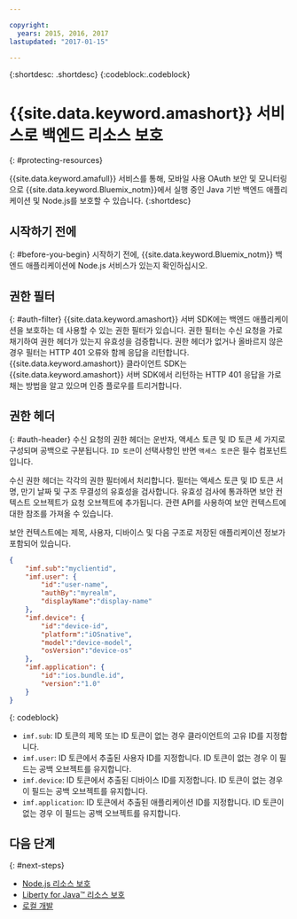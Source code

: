 ```yaml
---

copyright:
  years: 2015, 2016, 2017
lastupdated: "2017-01-15"

---
```


{:shortdesc: .shortdesc} 
{:codeblock:.codeblock}

# {{site.data.keyword.amashort}} 서비스로 백엔드 리소스 보호
{: #protecting-resources}


{{site.data.keyword.amafull}} 서비스를 통해, 모바일 사용 OAuth 보안 및 모니터링으로 {{site.data.keyword.Bluemix_notm}}에서 실행 중인 Java 기반 백엔드 애플리케이션 및 Node.js를 보호할 수 있습니다.
{:shortdesc}

## 시작하기 전에
{: #before-you-begin}
시작하기 전에, {{site.data.keyword.Bluemix_notm}} 백엔드 애플리케이션에 Node.js 서비스가 있는지 확인하십시오. 


## 권한 필터
{: #auth-filter}
{{site.data.keyword.amashort}} 서버 SDK에는 백엔드 애플리케이션을 보호하는 데 사용할 수 있는 권한 필터가 있습니다. 권한 필터는 수신 요청을 가로채기하여 권한 헤더가 있는지 유효성을 검증합니다. 권한 헤더가 없거나 올바르지 않은 경우 필터는 HTTP 401 오류와 함께 응답을 리턴합니다. {{site.data.keyword.amashort}} 클라이언트 SDK는 {{site.data.keyword.amashort}} 서버 SDK에서 리턴하는 HTTP 401 응답을 가로채는 방법을 알고 있으며 인증 플로우를 트리거합니다.
## 권한 헤더
{: #auth-header}
수신 요청의 권한 헤더는 운반자, 액세스 토큰 및 ID 토큰 세 가지로 구성되며 공백으로 구분됩니다. `ID 토큰`이 선택사항인 반면 `액세스 토큰`은 필수 컴포넌트입니다. 

수신 권한 헤더는 각각의 권한 필터에서 처리합니다. 필터는 액세스 토큰 및 ID 토큰 서명, 만기 날짜 및 구조 무결성의 유효성을 검사합니다. 유효성 검사에 통과하면 보안 컨텍스트 오브젝트가 요청 오브젝트에 추가됩니다. 관련 API를 사용하여 보안 컨텍스트에 대한 참조를 가져올 수 있습니다. 

보안 컨텍스트에는 제목, 사용자, 디바이스 및 다음 구조로 저장된 애플리케이션 정보가 포함되어 있습니다. 
```JSON
{
    "imf.sub":"myclientid",
    "imf.user": {
        "id":"user-name",
        "authBy":"myrealm",
        "displayName":"display-name"
    },
    "imf.device": {
        "id":"device-id",
        "platform":"iOSnative",
        "model":"device-model",
        "osVersion":"device-os"
    },
    "imf.application": {
        "id":"ios.bundle.id",
        "version":"1.0"
    }
}
```
{: codeblock}

* `imf.sub`: ID 토큰의 제목 또는 ID 토큰이 없는 경우 클라이언트의 고유 ID를 지정합니다. 
* `imf.user`: ID 토큰에서 추출된 사용자 ID를 지정합니다. ID 토큰이 없는 경우 이 필드는 공백 오브젝트를 유지합니다. 
* `imf.device`: ID 토큰에서 추출된 디바이스 ID를 지정합니다. ID 토큰이 없는 경우 이 필드는 공백 오브젝트를 유지합니다. 
* `imf.application`: ID 토큰에서 추출된 애플리케이션 ID를 지정합니다. ID 토큰이 없는 경우 이 필드는 공백 오브젝트를 유지합니다. 

## 다음 단계
{: #next-steps}
* [Node.js 리소스 보호](protecting-resources-nodejs.html)
* [Liberty for Java&trade; 리소스 보호](protecting-resources-java.html)
* [로컬 개발](protecting-resources-local.html)
